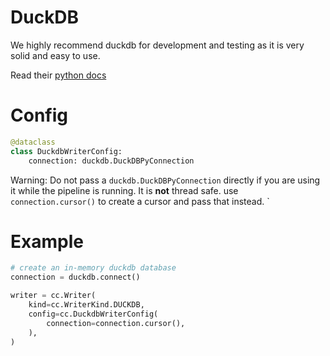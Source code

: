 # DuckDB

We highly recommend duckdb for development and testing as it is very solid and easy to use.

Read their [python docs](https://duckdb.org/docs/stable/clients/python/overview.html)

# Config

```python
@dataclass
class DuckdbWriterConfig:
    connection: duckdb.DuckDBPyConnection
```

Warning: Do not pass a `duckdb.DuckDBPyConnection` directly if you are using it while the pipeline is running. It is **not** thread safe.
use `connection.cursor()` to create a cursor and pass that instead.
`

# Example

```python
# create an in-memory duckdb database
connection = duckdb.connect()

writer = cc.Writer(
    kind=cc.WriterKind.DUCKDB,
    config=cc.DuckdbWriterConfig(
        connection=connection.cursor(),
    ),
)
```

